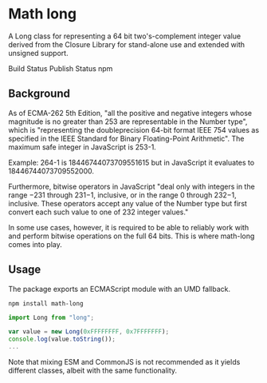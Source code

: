 # Math long

A Long class for representing a 64 bit two's-complement integer value derived from the Closure Library for stand-alone use and extended with unsigned support.

Build Status Publish Status npm

## Background
As of ECMA-262 5th Edition, "all the positive and negative integers whose magnitude is no greater than 253 are representable in the Number type", which is "representing the doubleprecision 64-bit format IEEE 754 values as specified in the IEEE Standard for Binary Floating-Point Arithmetic". The maximum safe integer in JavaScript is 253-1.

Example: 264-1 is 18446744073709551615 but in JavaScript it evaluates to 18446744073709552000.

Furthermore, bitwise operators in JavaScript "deal only with integers in the range −231 through 231−1, inclusive, or in the range 0 through 232−1, inclusive. These operators accept any value of the Number type but first convert each such value to one of 232 integer values."

In some use cases, however, it is required to be able to reliably work with and perform bitwise operations on the full 64 bits. This is where math-long comes into play.

## Usage
The package exports an ECMAScript module with an UMD fallback.

```shell
npm install math-long
```

```js
import Long from "long";

var value = new Long(0xFFFFFFFF, 0x7FFFFFFF);
console.log(value.toString());
...
```

Note that mixing ESM and CommonJS is not recommended as it yields different classes, albeit with the same functionality.